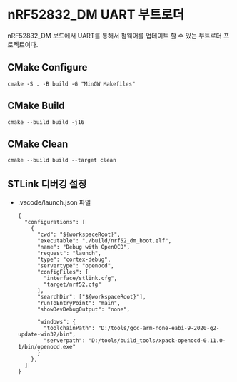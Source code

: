 # nRF52832_DM UART 부트로더
nRF52832_DM 보드에서 UART를 통해서 펌웨어를 업데이트 할 수 있는 부트로더 프로젝트이다. 

## CMake Configure
```
cmake -S . -B build -G "MinGW Makefiles"
```

## CMake Build
```
cmake --build build -j16   
```

## CMake Clean
```
cmake --build build --target clean
```

## STLink 디버깅 설정
- .vscode/launch.json 파일
  ```
  {
    "configurations": [
      {
        "cwd": "${workspaceRoot}",
        "executable": "./build/nrf52_dm_boot.elf",
        "name": "Debug with OpenOCD",
        "request": "launch",
        "type": "cortex-debug",
        "servertype": "openocd",
        "configFiles": [
          "interface/stlink.cfg",
          "target/nrf52.cfg"
        ],
        "searchDir": ["${workspaceRoot}"],
        "runToEntryPoint": "main",
        "showDevDebugOutput": "none",
        
        "windows": {
          "toolchainPath": "D:/tools/gcc-arm-none-eabi-9-2020-q2-update-win32/bin",
          "serverpath": "D:/tools/build_tools/xpack-openocd-0.11.0-1/bin/openocd.exe"
        }
      },
    ]
  }
  ```